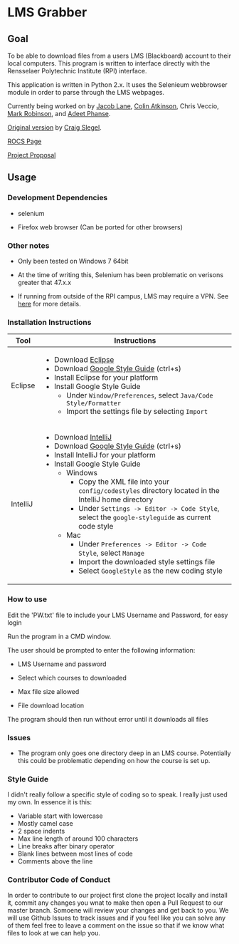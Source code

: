 # LMS Grabber #


## Goal ##

To be able to download files from a users LMS (Blackboard) account to their local computers.
This program is written to interface directly with the Rensselaer Polytechnic Institute  (RPI)
interface.


This application is written in Python 2.x.  It uses the Selenieum webbrowser module
in order to parse through the LMS webpages.

Currently being worked on by [Jacob Lane](https://github.com/Jacob-Lane), [Colin Atkinson](https://github.com/colatkinson), Chris Veccio, [Mark Robinson](https://github.com/robinm8), and [Adeet Phanse](https://github.com/phansa).

[Original version](https://github.com/slegec/LMS_Grabber) by [Craig Slegel](https://github.com/slegec).

[ROCS Page](https://rcos.io/projects/lmsgrabber/lmsgrabber/profile)

[Project Proposal](https://docs.google.com/document/d/1mH3wLj47g_p2EAp7WzXIFjUDSW9V1Nxjk6Tze5JMY5Q/edit#heading=h.9ajot3xyko3z)




## Usage ##

### Development Dependencies ###

* selenium

* Firefox web browser (Can be ported for other browsers)

### Other notes ###

* Only been tested on Windows 7 64bit

* At the time of writing this, Selenium has been problematic on verisons greater that 47.x.x

* If running from outside of the RPI campus, LMS may require a VPN. See [here](http://dotcio.rpi.edu/services/network-remote-access/vpn-connection-and-installation) for more details.

### Installation Instructions ###

| Tool | Instructions |
| --- | --- |
| Eclipse |<ul><li>Download <a href="https://www.eclipse.org/downloads/">Eclipse</a></li><li>Download <a href="https://raw.githubusercontent.com/google/styleguide/gh-pages/eclipse-java-google-style.xml">Google Style Guide</a> (ctrl+s)</li><li>Install Eclipse for your platform</li><li>Install Google Style Guide <ul><li>Under `Window/Preferences`, select `Java/Code Style/Formatter`</li><li>Import the settings file by selecting `Import`</li></ul></li></ul>|
| IntelliJ |<ul><li>Download <a href="https://www.jetbrains.com/idea/download/">IntelliJ</a></li><li>Download <a href="https://raw.githubusercontent.com/google/styleguide/gh-pages/intellij-java-google-style.xml">Google Style Guide</a> (ctrl+s)</li><li>Install IntelliJ for your platform</li><li>Install Google Style Guide <ul><li>Windows <ul><li>Copy the XML file into your `config/codestyles` directory located in the IntelliJ home directory</li><li>Under `Settings -> Editor -> Code Style`, select the `google-styleguide` as current code style</li></ul></li><li>Mac <ul><li>Under `Preferences -> Editor -> Code Style`, select `Manage`</li><li>Import the downloaded style settings file</li><li>Select `GoogleStyle` as the new coding style</li></ul></li></ul></li></ul>|

### How to use ###


Edit the 'PW.txt' file to include your LMS Username and Password, for easy login

Run the program in a CMD window.

The user should be prompted to enter the following information:

* LMS Username and password

* Select which courses to downloaded

* Max file size allowed

* File download location

The program should then run without error until it downloads all files


### Issues ###

* The program only goes one directory deep in an LMS course.  Potentially this could be problematic
    depending on how the course is set up.

 
### Style Guide ###

I didn't really follow a specific style of coding so to speak.  I really just used my own.  In essence
it is this:

* Variable start with lowercase
* Mostly camel case
* 2 space indents
* Max line length of around 100 characters
* Line breaks after binary operator
* Blank lines between most lines of code
* Comments above the line


### Contributor Code of Conduct ###
In order to contribute to our project first clone the project locally and install
it, commit any changes you wnat to make then open a Pull Request to our master branch.
Somoene will review your changes and get back to you. We will use Github Issues to 
track issues and if you feel like you can solve any of them feel free to leave a comment
on the issue so that if we know what files to look at we can help you. 